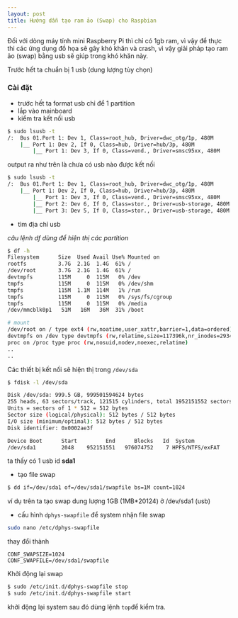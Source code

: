 ```yaml
---
layout: post
title: Hướng dẫn tạo ram ảo (Swap) cho Raspbian
---
```


Đối với dòng máy tính mini Raspberry Pi thì chỉ có 1gb ram, vì vậy để thực thi các ứng dụng đồ họa sẽ gây khó khăn và crash, vì vậy giải pháp tạo ram ảo (swap) bằng usb sẽ giúp trong khó khăn này.

Trước hết ta  chuẩn bị 1 usb (dung lượng tùy chọn)


### Cài đặt
- trước hết ta format usb chỉ để 1 partition
- lắp vào mainboard
- kiểm tra kết nối usb

```bash
$ sudo lsusb -t
/:  Bus 01.Port 1: Dev 1, Class=root_hub, Driver=dwc_otg/1p, 480M
    |__ Port 1: Dev 2, If 0, Class=hub, Driver=hub/3p, 480M
        |__ Port 1: Dev 3, If 0, Class=vend., Driver=smsc95xx, 480M
```

output ra như trên là chưa có usb nào được kết nối 

```bash
$ sudo lsusb -t
/:  Bus 01.Port 1: Dev 1, Class=root_hub, Driver=dwc_otg/1p, 480M
    |__ Port 1: Dev 2, If 0, Class=hub, Driver=hub/3p, 480M
        |__ Port 1: Dev 3, If 0, Class=vend., Driver=smsc95xx, 480M
        |__ Port 2: Dev 6, If 0, Class=stor., Driver=usb-storage, 480M
        |__ Port 3: Dev 5, If 0, Class=stor., Driver=usb-storage, 480M
```

- tìm địa chỉ usb

*câu lệnh df dùng để hiện thị các partition*

```bash
$ df -h
Filesystem      Size  Used Avail Use% Mounted on
rootfs          3.7G  2.1G  1.4G  61% /
/dev/root       3.7G  2.1G  1.4G  61% /
devtmpfs        115M     0  115M   0% /dev
tmpfs           115M     0  115M   0% /dev/shm
tmpfs           115M  1.1M  114M   1% /run
tmpfs           115M     0  115M   0% /sys/fs/cgroup
tmpfs           115M     0  115M   0% /media
/dev/mmcblk0p1   51M   16M   36M  31% /boot

# mount
/dev/root on / type ext4 (rw,noatime,user_xattr,barrier=1,data=ordered)
devtmpfs on /dev type devtmpfs (rw,relatime,size=117396k,nr_inodes=29349,mode=755)
proc on /proc type proc (rw,nosuid,nodev,noexec,relatime)
..
..
```

Các thiết bị kết nối sẽ hiện thị trong `/dev/sda`

```bash
$ fdisk -l /dev/sda

Disk /dev/sda: 999.5 GB, 999501594624 bytes
255 heads, 63 sectors/track, 121515 cylinders, total 1952151552 sectors
Units = sectors of 1 * 512 = 512 bytes
Sector size (logical/physical): 512 bytes / 512 bytes
I/O size (minimum/optimal): 512 bytes / 512 bytes
Disk identifier: 0x0002ae3f

Device Boot      Start         End      Blocks   Id  System
/dev/sda1        2048    952151551   976074752    7 HPFS/NTFS/exFAT

```

ta thấy có 1 usb id **sda1**

- tạo file swap

```bash
$ dd if=/dev/sda1 of=/dev/sda1/swapfile bs=1M count=1024 
```

ví dụ trên ta tạo swap dung lượng 1GB (1MB*20124) ở /dev/sda1 (usb)

- cấu hình `dphys-swapfile` để system nhận file swap

```bash
sudo nano /etc/dphys-swapfile 
```
thay đổi thành

```text
CONF_SWAPSIZE=1024
CONF_SWAPFILE=/dev/sda1/swapfile
```

Khởi động lại swap 

```bash
$ sudo /etc/init.d/dphys-swapfile stop
$ sudo /etc/init.d/dphys-swapfile start
```

khởi động lại system sau đó dùng lệnh `top`để kiểm tra.


